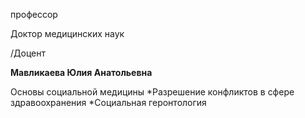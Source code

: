 профессор

Доктор медицинских наук

/Доцент

**Мавликаева Юлия Анатольевна**

Основы социальной медицины
	*Разрешение конфликтов в сфере здравоохранения
	*Социальная геронтология